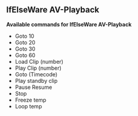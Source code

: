 ## IfElseWare AV-Playback

**Available commands for IfElseWare AV-Playback**

* Goto 10
* Goto 20
* Goto 30
* Goto 60
* Load Clip (number)
* Play Clip (number)
* Goto (Timecode)
* Play standby clip
* Pause Resume
* Stop
* Freeze temp
* Loop temp
